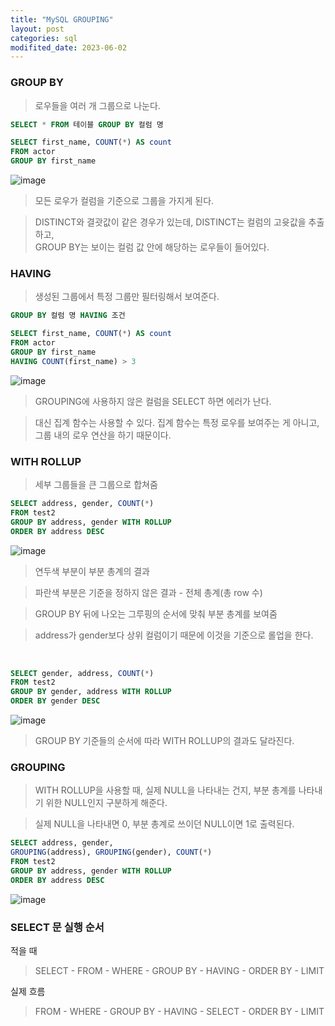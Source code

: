 ```yaml
---
title: "MySQL GROUPING"
layout: post
categories: sql
modifited_date: 2023-06-02
--- 
```

 

### GROUP BY
> 로우들을 여러 개 그룹으로 나눈다.

```sql
SELECT * FROM 테이블 GROUP BY 컬럼 명
```
```sql
SELECT first_name, COUNT(*) AS count 
FROM actor 
GROUP BY first_name
```
![image](https://github.com/lmj00/lmj00.github.io/assets/54443194/f4380aeb-da65-4fb0-bb81-2eae33e099f6)

> 모든 로우가 컬럼을 기준으로 그룹을 가지게 된다.

> DISTINCT와 결괏값이 같은 경우가 있는데, DISTINCT는 컬럼의 고윳값을 추출하고, <br> 
> GROUP BY는 보이는 컬럼 값 안에 해당하는 로우들이 들어있다.


### HAVING
> 생성된 그룹에서 특정 그룹만 필터링해서 보여준다.

```sql 
GROUP BY 컬럼 명 HAVING 조건
```
```sql
SELECT first_name, COUNT(*) AS count 
FROM actor 
GROUP BY first_name
HAVING COUNT(first_name) > 3
```
![image](https://github.com/lmj00/lmj00.github.io/assets/54443194/e23a5708-75d3-4d90-bdfb-f520807434b9)

> GROUPING에 사용하지 않은 컬럼을 SELECT 하면 에러가 난다.

> 대신 집계 함수는 사용할 수 있다. 집계 함수는 특정 로우를 보여주는 게 아니고, 그룹 내의 로우 연산을 하기 때문이다.


### WITH ROLLUP
> 세부 그룹들을 큰 그룹으로 합쳐줌

```sql
SELECT address, gender, COUNT(*)
FROM test2
GROUP BY address, gender WITH ROLLUP
ORDER BY address DESC
``` 
![image](https://github.com/lmj00/lmj00.github.io/assets/54443194/3dafb28a-9bfd-4fa4-96e0-1be7eea3ad55)
> 연두색 부분이 부분 총계의 결과

> 파란색 부분은 기준을 정하지 않은 결과 - 전체 총계(총 row 수)

> GROUP BY 뒤에 나오는 그루핑의 순서에 맞춰 부분 총계를 보여줌

> address가 gender보다 상위 컬럼이기 때문에 이것을 기준으로 롤업을 한다.

<br>

```sql
SELECT gender, address, COUNT(*)
FROM test2
GROUP BY gender, address WITH ROLLUP
ORDER BY gender DESC
```
![image](https://github.com/lmj00/lmj00.github.io/assets/54443194/962d5d92-ddf1-4a21-a5e0-aa4e61fd438e)

> GROUP BY 기준들의 순서에 따라 WITH ROLLUP의 결과도 달라진다.


### GROUPING
> WITH ROLLUP을 사용할 때, 실제 NULL을 나타내는 건지, 부분 총계를 나타내기 위한 NULL인지 구분하게 해준다.

> 실제 NULL을 나타내면 0, 부분 총계로 쓰이던 NULL이면 1로 출력된다.

```sql
SELECT address, gender, 
GROUPING(address), GROUPING(gender), COUNT(*) 
FROM test2
GROUP BY address, gender WITH ROLLUP
ORDER BY address DESC
```
![image](https://github.com/lmj00/lmj00.github.io/assets/54443194/f44e9083-6412-4afd-99c9-a891922a28c4)


### SELECT 문 실행 순서
적을 때
> SELECT - FROM - WHERE - GROUP BY - HAVING - ORDER BY - LIMIT

실제 흐름
> FROM - WHERE - GROUP BY - HAVING - SELECT - ORDER BY - LIMIT
